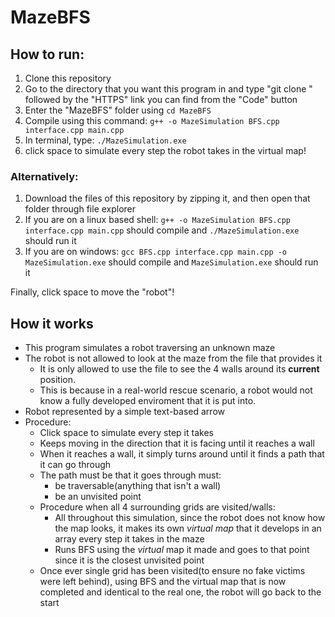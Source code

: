 # MazeBFS

## How to run:

1. Clone this repository 
2. Go to the directory that you want this program in and type "git clone " followed by the "HTTPS" link you can find from the "Code" button
3. Enter the "MazeBFS" folder using ```cd MazeBFS```
4. Compile using this command: ```g++ -o MazeSimulation BFS.cpp interface.cpp main.cpp```
5. In terminal, type: ```./MazeSimulation.exe```
6. click space to simulate every step the robot takes in the virtual map!
### Alternatively:
1. Download the files of this repository by zipping it, and then open that folder through file explorer
2. If you are on a linux based shell: ```g++ -o MazeSimulation BFS.cpp interface.cpp main.cpp``` should compile and ```./MazeSimulation.exe``` should run it
3. If you are on windows: ```gcc BFS.cpp interface.cpp main.cpp -o MazeSimulation.exe``` should compile and ```MazeSimulation.exe``` should run it

Finally, click space to move the "robot"!
## How it works

* This program simulates a robot traversing an unknown maze 
* The robot is not allowed to look at the maze from the file that provides it
  - It is only allowed to use the file to see the 4 walls around its **current** position. 
  - This is because in a real-world rescue scenario, a robot would not know a fully developed enviroment that it is put into. 
* Robot represented by a simple text-based arrow 
* Procedure:
  - Click space to simulate every step it takes
  - Keeps moving in the direction that it is facing until it reaches a wall
  - When it reaches a wall, it simply turns around until it finds a path that it can go through
  - The path must be that it goes through must:
    - be traversable(anything that isn't a wall)
    - be an unvisited point 
  - Procedure when all 4 surrounding grids are visited/walls: 
    - All throughout this simulation, since the robot does not know how the map looks, it makes its own _virtual map_ that it develops in an array every step it     takes in the maze
    - Runs BFS using the _virtual_ map it made and goes to that point since it is the closest unvisited point
   - Once ever single grid has been visited(to ensure no fake victims were left behind), using BFS and the virtual map that is now completed and identical to the real one, the robot will go back to the start
